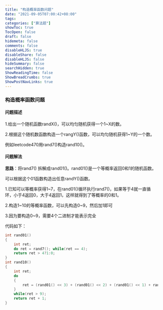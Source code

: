 ```yaml
---
title: "构造概率函数问题"
date: "2021-09-05T07:00:42+08:00"
tags:
categories: ["算法题"]
showToc: true
TocOpen: false
draft: false
hidemeta: false
comments: false
disableHLJS: true
disableShare: false
disableHLJS: false
hideSummary: false
searchHidden: true
ShowReadingTime: false
ShowBreadCrumbs: true
ShowPostNavLinks: true
---
```


### 构造概率函数问题

#### 问题描述

1.给出一个随机函数randX()，可以均匀随机获得一个1~X的数。

2.根据这个随机数函数构造一个rangY()函数，可以均匀随机获得1~Y的一个数。

例如leetcode470用rand7()构造rand10()。

#### 问题解法

**思路**：将rand7() 拆解成rand01()。rand01()是一个等概率返回0和1的随机函数。

可以根据这个01函数构造出任意randY()函数。

1.已知可以等概率获得1~7，在rand01()循环执行rand7()，如果等于4就一直循环，小于4返回0，大于4返回1，这样就得到了等概率的0和1。

2.构造1~10的等概率函数，可以先构造0~9，然后加1即可

3.因为要构造0~9，需要4个二进制才能表示完全

代码如下：

```c++
int rand01()
{
    int ret;
    do ret = rand7(); while(ret == 4);
    return ret > 4?1:0;
}
int rand10()
{
    int ret;
    do 
    {
        ret = (rand01() << 3) + (rand01() << 2) + (rand01() << 1) + rand01();
    }
    while(ret > 9);
    return ret + 1;
}
```

